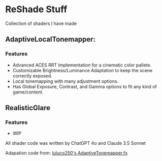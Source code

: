 # ReShade Stuff
Collection of shaders I have made

## AdaptiveLocalTonemapper:
### Features
* Advanced ACES RRT Implementation for a cinematic color pallete.
* Customizable Brightness/Luminance Adaptation to keep the scene correctly exposed.
* Local tonemapping with many adjustment options.
* Has Global Exposure, Contrast, and Gamma options to fit any kind of game/content.

## RealisticGlare
### Features
* WIP

All shader code was written by ChatGPT 4o and Claude 3.5 Sonnet

Adapation code from: [luluco250's AdaptiveTonemapper.fx](https://github.com/luluco250/FXShaders/blob/master/Shaders/AdaptiveTonemapper.fx)
